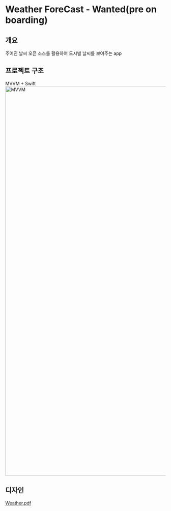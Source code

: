 # Weather ForeCast - Wanted(pre on boarding)

## 개요
주어진 날씨 오픈 소스를 활용하여 도시별 날씨를 보여주는 app

## 프로젝트 구조

MVVM + Swift
<img width="1226" alt="MVVM" src="https://user-images.githubusercontent.com/36326157/173833718-2c6ddad0-7674-43d2-b84e-327ddd387902.png">


## 디자인
[Weather.pdf](https://github.com/ScutiUY/SurveyWay/files/8909313/Weather.pdf)
